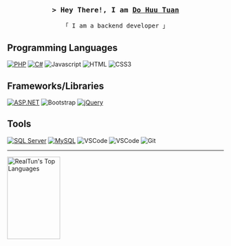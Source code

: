 <!-- Intro  -->
<h3 align="center">
        <samp>&gt; Hey There!, I am
                <b><a target="_blank" href="">Do Huu Tuan</a></b>
        </samp>
</h3>


<p align="center"> 
  <samp>
    「 I am a backend developer</b> 」
    <br>
  </samp>
</p>

<!-- About Section -->

## Programming Languages
[![PHP](https://img.shields.io/badge/PHP-777BB4?style=for-the-badge&logo=php&logoColor=white)](https://www.php.net/)
[![C#](https://img.shields.io/badge/C%23-512BD4?style=for-the-badge&logo=csharp&logoColor=white)](https://docs.microsoft.com/en-us/dotnet/csharp/)
![Javascript](https://img.shields.io/badge/Javascript-F0DB4F?style=for-the-badge&labelColor=black&logo=javascript&logoColor=F0DB4F)
![HTML](https://img.shields.io/badge/HTML5-E34F26?style=for-the-badge&logo=html5&logoColor=white)
![CSS3](https://img.shields.io/badge/CSS3-1572B6?style=for-the-badge&logo=css3&logoColor=white)


## Frameworks/Libraries
[![ASP.NET](https://img.shields.io/badge/ASP.NET-512BD4?style=for-the-badge&logo=aspnet&logoColor=white)](https://docs.microsoft.com/en-us/aspnet/core/)
![Bootstrap](https://img.shields.io/badge/Bootstrap-563D7C?style=for-the-badge&logo=bootstrap&logoColor=white)
[![jQuery](https://img.shields.io/badge/jQuery-0769AD?style=for-the-badge&logo=jquery&logoColor=white)](https://api.jquery.com/)


## Tools
[![SQL Server](https://img.shields.io/badge/SQL_Server-CC2927?style=for-the-badge&logo=database&logoColor=white)](https://docs.microsoft.com/en-us/sql/t-sql/language-elements/set-statement-transact-sql/)
[![MySQL](https://img.shields.io/badge/MySQL-4479A1?style=for-the-badge&logo=mysql&logoColor=white)](https://www.mysql.com/)
![VSCode](https://img.shields.io/badge/Visual_Studio-5C2D91?style=for-the-badge&logo=visual%20studio&logoColor=white)
![VSCode](https://img.shields.io/badge/Visual_Studio-007ACC?style=for-the-badge&logo=visual%20studio&logoColor=white)
![Git](https://img.shields.io/badge/Git-F05032?style=for-the-badge&logo=git&logoColor=white)
<hr/>

<a> 
  <a href="https://github.com/RealTun"><img alt="RealTun's Top Languages" src="https://denvercoder1-github-readme-stats.vercel.app/api/top-langs/?username=RealTun&langs_count=8&layout=compact&theme=react&border_color=7F3FBF&bg_color=0D1117&title_color=F85D7F&icon_color=F8D866" height="192px" width="49.5%"/></a>
  <br/>
</a>
